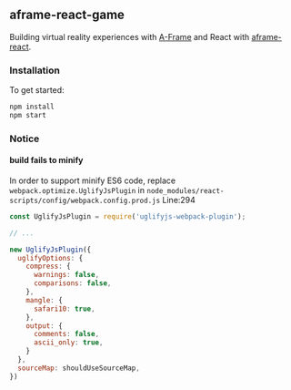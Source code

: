 ## aframe-react-game

Building virtual reality experiences with
[A-Frame](https://aframe.io) and React with
[aframe-react](https://github.com/ngokevin/aframe-react).

### Installation

To get started:

```bash
npm install
npm start
```

### Notice

#### build fails to minify

In order to support minify ES6 code, replace `webpack.optimize.UglifyJsPlugin` in `node_modules/react-scripts/config/webpack.config.prod.js`  Line:294

```js
const UglifyJsPlugin = require('uglifyjs-webpack-plugin');

// ...

new UglifyJsPlugin({
  uglifyOptions: {
    compress: {
      warnings: false,
      comparisons: false,
    },
    mangle: {
      safari10: true,
    },
    output: {
      comments: false,
      ascii_only: true,
    }
  },
  sourceMap: shouldUseSourceMap,
})
```
